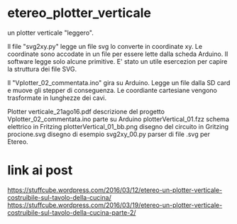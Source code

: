 # etereo_plotter_verticale
un plotter verticale "leggero".

Il file "svg2xy.py" legge un file svg lo converte in coordinate xy. Le coordinate sono accodate in un file per essere lette dalla scheda Arduino. Il software legge solo alcune primitive. E' stato un utile esercezion per capire la struttura dei file SVG. 


Il "Vplotter_02_commentata.ino" gira su Arduino. Legge un file dalla SD card e muove gli stepper di conseguenza. Le coordiante cartesiane vengono trasformate in lunghezze dei cavi.




Plotter verticale_21ago16.pdf 	descrizione del progetto
Vplotter_02_commentata.ino 	    parte su Arduino
plotterVertical_01.fzz 	        schema elettrico in Fritzing
plotterVertical_01_bb.png 	    disegno del circuito in Gritzing
procione.svg 	                  disegno di esempio
svg2xy_00.py                    parser di file .svg per Etereo.


# link ai post

https://stuffcube.wordpress.com/2016/03/12/etereo-un-plotter-verticale-costruibile-sul-tavolo-della-cucina/
https://stuffcube.wordpress.com/2016/03/19/etereo-un-plotter-verticale-costruibile-sul-tavolo-della-cucina-parte-2/
